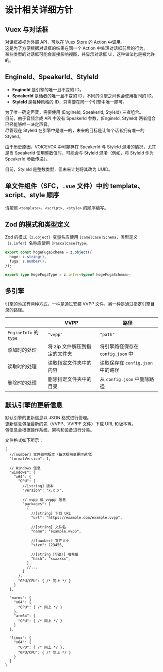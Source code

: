  # 设计相关详细方针

## Vuex 与对话框

对话框被视为外部 API，可以在 Vuex Store 的 Action 中调用。  
这是为了方便根据对话框的结果在同一个 Action 中处理对话框前后的行为。  
某些类型的对话框可能会直接影响视图，并显示对话框 UI，这种做法也是被允许的。

## EngineId、SpeakerId、StyleId

- **EngineId** 是引擎的唯一且不变的 ID。
- **SpeakerId** 是话者的唯一且不变的 ID，不同的引擎之间也会使用相同的 ID。
- **StyleId** 是每种风格的 ID，只需要在同一个引擎中唯一即可。

为了唯一确定声音，需要使用 (EngineId, SpeakerId, StyleId) 三者组合。  
目前，由于音频合成 API 中没有 SpeakerId 参数，(EngineId, StyleId) 两者组合已经能够唯一决定声音。  
尽管现在 StyleId 在引擎中是唯一的，未来的目标是让每个话者拥有唯一的 StyleId。

由于历史原因，VOICEVOX 中可能存在 SpeakerId 与 StyleId 混淆的情况，尤其是当 SpeakerId 使用整数值时，可能会与 StyleId 混淆（例如，将 StyleId 作为 SpeakerId 参数传递）。

目前，StyleId 是整数类型，但未来计划将其改为 UUID。

## 单文件组件（SFC，`.vue` 文件）中的 template、script、style 顺序

请按照 `<template>`、`<script>`、`<style>` 的顺序编写。

## Zod 的模式和类型定义

Zod 的模式（`z.object`）变量名应使用 `[camelCase]Schema`，类型定义（`z.infer`）名称应使用 `[PascalCase]Type`。

```ts
export const hogeFugaSchema = z.object({
  hoge: z.string(),
  fuga: z.number(),
});

export type HogeFugaType = z.infer<typeof hogeFugaSchema>;
```

## 多引擎

引擎的添加有两种方式，一种是通过安装 VVPP 文件，另一种是通过指定引擎目录的路径。

|                      | VVPP                                 | 路径                                |
| -------------------- | ------------------------------------ | ----------------------------------- |
| `EngineInfo` 的 `type` | `"vvpp"`                             | `"path"`                            |
| 添加时的处理         | 将 zip 文件解压到指定的文件夹         | 将引擎路径保存在 `config.json` 中 |
| 读取时的处理         | 读取指定文件夹中的内容              | 读取保存在 `config.json` 中的路径 |
| 删除时的处理         | 删除指定文件夹中的目录               | 从 `config.json` 中删除路径        |

## 默认引擎的更新信息

默认引擎的更新信息以 JSON 格式进行管理。  
更新信息包括最新的包（VVPP、VVPPP 文件）下载 URL 和版本等。  
包信息会根据操作系统、架构和设备进行分类。

文件格式如下所示：

```JSONC
{
  //[number] 文件结构版本（每次规格变更时递增）
  "formatVersion": 1,

  // Windows 信息
  "windows": {
    "x64": {
      "CPU": {
        //[string] 版本
        "version": "x.x.x",

        // vvpp 或 vvppp 信息
        "packages": [
          {
            //[string] 下载 URL
            "url": "https://example.com/example.vvpp",

            //[string] 文件名
            "name": "example.vvpp",

            //[number] 文件大小
            "size": 123456,

            //[string（可选）] 哈希值
            "hash": "xxxxxxx",
          },
          //...
        ]
      },
      "GPU/CPU": { /* 同上 */ }
    }
  },

  "macos": {
    "x64": {
      "CPU": { /* 同上 */ }
    },
    "arm64": {
      "CPU": { /* 同上 */ }
    }
  },

  "linux": {
    "x64": {
      "CPU": { /* 同上 */ },
      "GPU/CPU": { /* 同上 */ }
    }
  }
}
```

